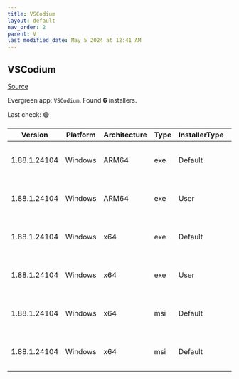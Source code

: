 ```yaml
---
title: VSCodium
layout: default
nav_order: 2
parent: V
last_modified_date: May 5 2024 at 12:41 AM
---
```


## VSCodium

[Source](https://vscodium.com)

Evergreen app: `VSCodium`. Found **6** installers.

Last check: 🟢

| Version      | Platform | Architecture | Type | InstallerType | Date      | Size      | URI                                                                                                                                                                                                                                      |
| ------------ | -------- | ------------ | ---- | ------------- | --------- | --------- | ---------------------------------------------------------------------------------------------------------------------------------------------------------------------------------------------------------------------------------------- |
| 1.88.1.24104 | Windows  | ARM64        | exe  | Default       | 13/4/2024 | 93039742  | [https://github.com/VSCodium/vscodium/releases/download/1.88.1.24104/VSCodiumSetup-arm64-1.88.1.24104.exe](https://github.com/VSCodium/vscodium/releases/download/1.88.1.24104/VSCodiumSetup-arm64-1.88.1.24104.exe)                     |
| 1.88.1.24104 | Windows  | ARM64        | exe  | User          | 13/4/2024 | 93040201  | [https://github.com/VSCodium/vscodium/releases/download/1.88.1.24104/VSCodiumUserSetup-arm64-1.88.1.24104.exe](https://github.com/VSCodium/vscodium/releases/download/1.88.1.24104/VSCodiumUserSetup-arm64-1.88.1.24104.exe)             |
| 1.88.1.24104 | Windows  | x64          | exe  | Default       | 13/4/2024 | 96389188  | [https://github.com/VSCodium/vscodium/releases/download/1.88.1.24104/VSCodiumSetup-x64-1.88.1.24104.exe](https://github.com/VSCodium/vscodium/releases/download/1.88.1.24104/VSCodiumSetup-x64-1.88.1.24104.exe)                         |
| 1.88.1.24104 | Windows  | x64          | exe  | User          | 13/4/2024 | 96389630  | [https://github.com/VSCodium/vscodium/releases/download/1.88.1.24104/VSCodiumUserSetup-x64-1.88.1.24104.exe](https://github.com/VSCodium/vscodium/releases/download/1.88.1.24104/VSCodiumUserSetup-x64-1.88.1.24104.exe)                 |
| 1.88.1.24104 | Windows  | x64          | msi  | Default       | 13/4/2024 | 111042560 | [https://github.com/VSCodium/vscodium/releases/download/1.88.1.24104/VSCodium-x64-1.88.1.24104.msi](https://github.com/VSCodium/vscodium/releases/download/1.88.1.24104/VSCodium-x64-1.88.1.24104.msi)                                   |
| 1.88.1.24104 | Windows  | x64          | msi  | Default       | 13/4/2024 | 111042560 | [https://github.com/VSCodium/vscodium/releases/download/1.88.1.24104/VSCodium-x64-updates-disabled-1.88.1.24104.msi](https://github.com/VSCodium/vscodium/releases/download/1.88.1.24104/VSCodium-x64-updates-disabled-1.88.1.24104.msi) |
